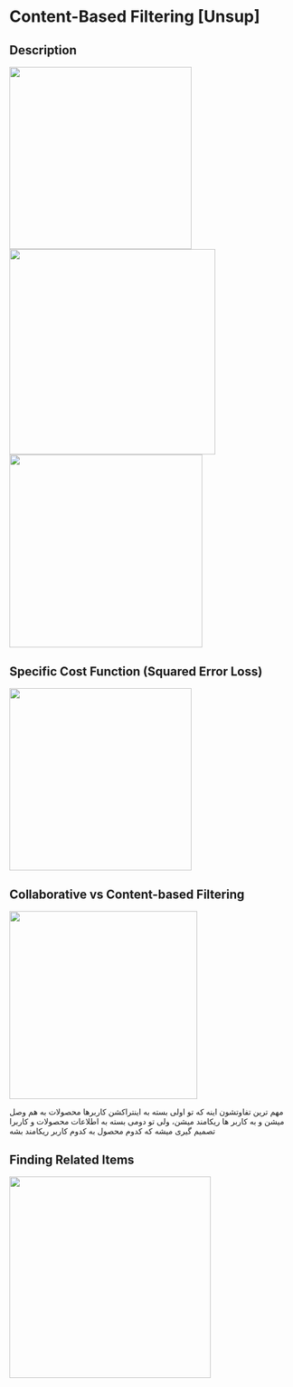 # Content-Based Filtering [Unsup]

## Description

<img src="image4.jpg" style="width:3.35122in" />

<img src="image6.jpg" style="width:3.78872in" />

<img src="image5.jpg" style="width:3.55275in" />

## Specific Cost Function (Squared Error Loss)

<img src="image1.jpg" style="width:3.35404in" />

## Collaborative vs Content-based Filtering

<img src="image3.jpg" style="width:3.45894in" />

<span dir="rtl">مهم ترین تفاوتشون اینه که تو اولی بسته به اینتراکشن کاربرها محصولات به هم وصل میشن و به کاربر ها ریکامند میشن، ولی تو دومی بسته به اطلاعات محصولات و کاربرا تصمیم گیری میشه که کدوم محصول به کدوم کاربر ریکامند بشه</span>

## Finding Related Items

<img src="image2.jpg" style="width:3.7114in" />
